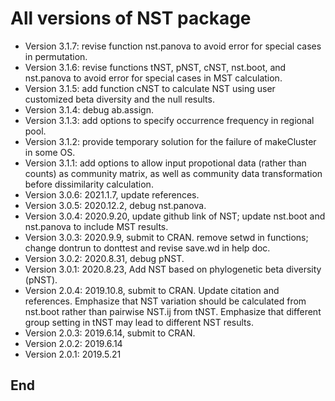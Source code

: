 # All versions of NST package
- Version 3.1.7: revise function nst.panova to avoid error for special cases in permutation.
- Version 3.1.6: revise functions tNST, pNST, cNST, nst.boot, and nst.panova to avoid error for special cases in MST calculation.
- Version 3.1.5: add function cNST to calculate NST using user customized beta diversity and the null results.
- Version 3.1.4: debug ab.assign.
- Version 3.1.3: add options to specify occurrence frequency in regional pool.
- Version 3.1.2: provide temporary solution for the failure of makeCluster in some OS.
- Version 3.1.1: add options to allow input propotional data (rather than counts) as community matrix, as well as community data transformation before dissimilarity calculation.
- Version 3.0.6: 2021.1.7, update references.
- Version 3.0.5: 2020.12.2, debug nst.panova.
- Version 3.0.4: 2020.9.20, update github link of NST; update nst.boot and nst.panova to include MST results.
- Version 3.0.3: 2020.9.9, submit to CRAN. remove setwd in functions; change dontrun to donttest and revise save.wd in help doc.
- Version 3.0.2: 2020.8.31, debug pNST.
- Version 3.0.1: 2020.8.23, Add NST based on phylogenetic beta diversity (pNST).
- Version 2.0.4: 2019.10.8, submit to CRAN. Update citation and references. Emphasize that NST variation should be calculated from nst.boot rather than pairwise NST.ij from tNST. Emphasize that different group setting in tNST may lead to different NST results.
- Version 2.0.3: 2019.6.14, submit to CRAN.
- Version 2.0.2: 2019.6.14
- Version 2.0.1: 2019.5.21

## End
